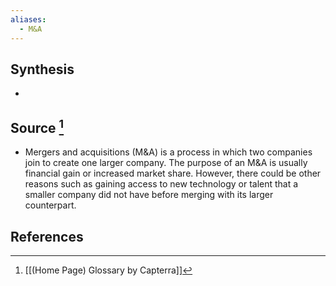 ```yaml
---
aliases:
  - M&A
---
```

## Synthesis
- 
## Source [^1]
- Mergers and acquisitions (M&A) is a process in which two companies join to create one larger company. The purpose of an M&A is usually financial gain or increased market share. However, there could be other reasons such as gaining access to new technology or talent that a smaller company did not have before merging with its larger counterpart.
## References

[^1]: [[(Home Page) Glossary by Capterra]]